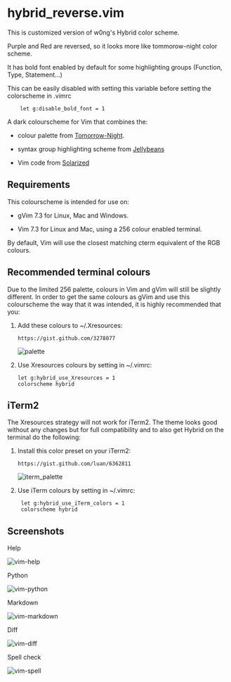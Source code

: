 # hybrid_reverse.vim

This is customized version of w0ng's Hybrid color scheme.

Purple and Red are reversed, so it looks more like tommorow-night color scheme.

It has bold font enabled by default for some highlighting groups (Function, Type, Statement...)

This can be easily disabled with setting this variable before setting the colorscheme in .vimrc

        let g:disable_bold_font = 1

A dark colourscheme for Vim that combines the:

-   colour palette from [Tomorrow-Night](https://github.com/chriskempson/vim-tomorrow-theme).

-   syntax group highlighting scheme from [Jellybeans](https://github.com/nanotech/jellybeans.vim)

-   Vim code from [Solarized](https://github.com/altercation/vim-colors-solarized)

## Requirements

This colourscheme is intended for use on:

-   gVim 7.3 for Linux, Mac and Windows.

-   Vim 7.3 for Linux and Mac, using a 256 colour enabled terminal.

By default, Vim will use the closest matching cterm equivalent of the RGB
colours.

## Recommended terminal colours

Due to the limited 256 palette, colours in Vim and gVim will still be slightly
different. In order to get the same colours as gVim and use this colourscheme
the way that it was intended, it is highly recommended that you:

1.  Add these colours to ~/.Xresources:

        https://gist.github.com/3278077

    ![palette](http://dl.dropbox.com/u/23813887/Xresources-palette.png)

2.  Use Xresources colours by setting in ~/.vimrc:

        let g:hybrid_use_Xresources = 1
        colorscheme hybrid

## iTerm2

The Xresources strategy will not work for iTerm2. The theme looks good without
any changes but for full compatibility and to also get Hybrid on the terminal
do the following:

1.  Install this color preset on your iTerm2:

        https://gist.github.com/luan/6362811

    ![iterm_palette](https://dl.dropboxusercontent.com/u/33868236/assets/iterm_palette.png)

2. Use iTerm colours by setting in ~/.vimrc:

        let g:hybrid_use_iTerm_colors = 1
        colorscheme hybrid

## Screenshots

Help

![vim-help](http://dl.dropbox.com/u/23813887/vim-help.png)

Python

![vim-python](http://dl.dropbox.com/u/23813887/vim-python.png)

Markdown

![vim-markdown](http://dl.dropbox.com/u/23813887/vim-markdown.png)

Diff

![vim-diff](http://dl.dropbox.com/u/23813887/vim-diff.png)

Spell check

![vim-spell](https://dl.dropboxusercontent.com/u/23813887/vim-spell.png)
